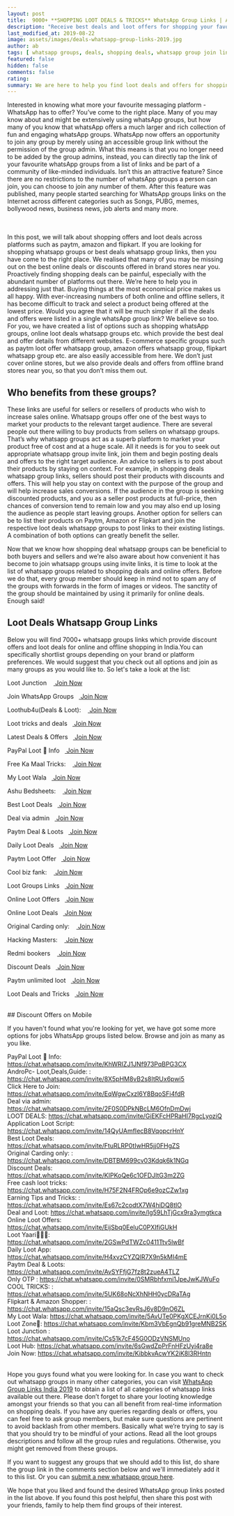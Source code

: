 ```yaml
---
layout: post
title:  9000+ **SHOPPING LOOT DEALS & TRICKS** WhatsApp Group Links | August 2019
description: "Receive best deals and loot offers for shopping your favourite items from e-commerce websites as well as stores near you"
last_modified_at: 2019-08-22
image: assets/images/deals-whatsapp-group-links-2019.jpg
author: ab
tags: [ whatsapp groups, deals, shopping deals, whatsapp group join links, loot offers, loot deals, amazon, flipkart, paytm offers ]
featured: false
hidden: false
comments: false
rating:
summary: We are here to help you find loot deals and offers for shopping from your favourite websites such as Paytm, Flipkart, Amazon, Snapdeal, Shopclues etc. Not only that, you will also find deals and discounts for brands near you. Isn't that exciting? You can save thousands of your hard earned monry by taking a look at the <strong>9000+ whatsapp group links </strong> that we have listed for you right here. The best part, you can join as many as you like and that too for <strong>free!!</strong>. We'll tell you how. Go ahead and explore the list.
---
```


Interested in knowing what more your favourite messaging platform - WhatsApp has to offer? You’ve come to the right place. Many of you may know about and might be extensively using whatsApp groups, but how many of you know that whatsApp offers a much larger and rich collection of fun and engaging whatsApp groups. WhatsApp now offers an opportunity to join any group by merely using an accessible group link without the permission of the group admin. What this means is that you no longer need to be added by the group admins, instead, you can directly tap the link of your favourite whatsApp groups from a list of links and be part of a community of like-minded individuals. Isn’t this an attractive feature? Since there are no restrictions to the number of whatsApp groups a person can join, you can choose to join any number of them. After this feature was published, many people started searching for WhatsApp groups links on the Internet across different categories such as Songs, PUBG, memes, bollywood news, business news, job alerts and many more.

<br/><br/>
In this post, we will talk about shopping offers and loot deals across platforms such as paytm, amazon and flipkart. If you are looking for shopping whatsapp groups or best deals whatsapp group links, then you have come to the right place. We realised that many of you may be missing out on the best online deals or discounts offered in brand stores near you. Proactively finding shopping deals can be painful, especially with the abundant number of platforms out there. We’re here to help you in addressing just that. Buying things at the most economical price makes us all happy. With ever-increasing numbers of both online and offline sellers, it has become difficult to track and select a product being offered at the lowest price. Would you agree that it will be much simpler if all the deals and offers were listed in a single whatsApp group link? We believe so too. For you, we have created a list of options such as shopping whatsApp groups, online loot deals whatsapp groups etc. which provide the best deal and offer details from different websites. E-commerce specific groups such as paytm loot offer whatsapp group, amazon offers whatsapp group, flipkart whatsapp group etc. are also easily accessible from here. We don’t just cover online stores, but we also provide deals and offers from offline brand stores near you, so that you don’t miss them out.

## Who benefits from these groups?

These links are useful for sellers or resellers of products who wish to increase sales online. Whatsapp groups offer one of the best ways to market your products to the relevant target audience. There are several people out there willing to buy products from sellers on whatsapp groups. That’s why whatsapp groups act as a superb platform to market your product free of cost and at a huge scale. All it needs is for you to seek out appropriate whatsapp group invite link, join them and begin posting deals and offers to the right target audience. An advice to sellers is to post about their products by staying on context. For example, in shopping deals whatsapp group links, sellers should post their products with discounts and offers. This will help you stay on context with the purpose of the group and will help increase sales conversions. If the audience in the group is seeking discounted products, and you as a seller post products at full-price, then chances of conversion tend to remain low and you may also end up losing the audience as people start leaving groups. Another option for sellers can be to list their products on Paytm, Amazon or Flipkart and join the respective loot deals whatsapp groups to post links to their existing listings. A combination of both options can greatly benefit the seller.

Now that we know how shopping deal whatsapp groups can be beneficial to both buyers and sellers and we’re also aware about how convenient it has become to join whatsapp groups using invite links, it is time to look at the list of whatsapp groups related to shopping deals and online offers. Before we do that, every group member should keep in mind not to spam any of the groups with forwards in the form of images or videos. The sanctity of the group should be maintained by using it primarily for online deals. Enough said!


## Loot Deals Whatsapp Group Links

Below you will find 7000+ whatsapp groups links which provide discount offers and loot deals for online and offline shopping in India.You can specifically shortlist groups depending on your brand or platform preferences. We would suggest that you check out all options and join as many groups as you would like to. So let's take a look at the list:

<p><span>Loot Junction &nbsp;&nbsp;&nbsp;<a target="_blank" class="restrict-width-parent" onclick="__ga('send', 'event', {eventCategory: 'Outbound Link', eventAction: 'click', eventLabel: event.target.href, transport: 'beacon'});" href="https://chat.whatsapp.com/invite/Cs51k7cF45G0ODzVNSMUno" rel="nofollow" rel="noreferrer" class="btn btn-success"> Join Now</a></span></p>
<p><span>Join WhatsApp Groups&nbsp;&nbsp;&nbsp;<a target="_blank" class="restrict-width-parent" onclick="__ga('send', 'event', {eventCategory: 'Outbound Link', eventAction: 'click', eventLabel: event.target.href, transport: 'beacon'});" href="https://chat.whatsapp.com/invite/1H5vltmv23f4MnHuOE6Xma" rel="nofollow" rel="noreferrer" class="btn btn-success"> Join Now</a></span></p>
<p><span>Loothub4u(Deals & Loot): &nbsp;&nbsp;&nbsp;<a target="_blank" class="restrict-width-parent" onclick="__ga('send', 'event', {eventCategory: 'Outbound Link', eventAction: 'click', eventLabel: event.target.href, transport: 'beacon'});" href="https://chat.whatsapp.com/invite/03NQE8DzrQUBfgoOJlXb9j" rel="nofollow" rel="noreferrer" class="btn btn-success"> Join Now</a></span></p>
<p><span>Loot tricks and deals&nbsp;&nbsp;&nbsp;<a target="_blank" class="restrict-width-parent" onclick="__ga('send', 'event', {eventCategory: 'Outbound Link', eventAction: 'click', eventLabel: event.target.href, transport: 'beacon'});" href="https://chat.whatsapp.com/invite/2YRjhVWJAQLHLEWu8c0CKr" rel="nofollow" rel="noreferrer" class="btn btn-success"> Join Now</a></span></p>
<p><span>Latest Deals & Offers&nbsp;&nbsp;&nbsp;<a target="_blank" class="restrict-width-parent" onclick="__ga('send', 'event', {eventCategory: 'Outbound Link', eventAction: 'click', eventLabel: event.target.href, transport: 'beacon'});" href="https://chat.whatsapp.com/invite/FvJU7IuNQ5yFgqOzXVyP91" rel="nofollow" rel="noreferrer" class="btn btn-success"> Join Now</a></span></p>
<p><span>PayPal Loot 🎁 Info&nbsp;&nbsp;&nbsp;<a target="_blank" class="restrict-width-parent" onclick="__ga('send', 'event', {eventCategory: 'Outbound Link', eventAction: 'click', eventLabel: event.target.href, transport: 'beacon'});" href="https://chat.whatsapp.com/invite/KhWRIZJ1JNf973PqBPG3CX" rel="nofollow" rel="noreferrer" class="btn btn-success"> Join Now</a></span></p>
<p><span>Free Ka Maal Tricks: &nbsp;&nbsp;&nbsp;<a target="_blank" class="restrict-width-parent" onclick="__ga('send', 'event', {eventCategory: 'Outbound Link', eventAction: 'click', eventLabel: event.target.href, transport: 'beacon'});" href="https://chat.whatsapp.com/invite/E7W8DStsvjID1jEi0gPIzS" rel="nofollow" rel="noreferrer" class="btn btn-success"> Join Now</a></span></p>
<p><span>My Loot Wala&nbsp;&nbsp;&nbsp;<a target="_blank" class="restrict-width-parent" onclick="__ga('send', 'event', {eventCategory: 'Outbound Link', eventAction: 'click', eventLabel: event.target.href, transport: 'beacon'});" href="https://chat.whatsapp.com/invite/5AvUTe0PKgXCEJrnKi0L5o" rel="nofollow" rel="noreferrer" class="btn btn-success"> Join Now</a></span></p>
<p><span>Ashu Bedsheets: &nbsp;&nbsp;&nbsp;<a target="_blank" class="restrict-width-parent" onclick="__ga('send', 'event', {eventCategory: 'Outbound Link', eventAction: 'click', eventLabel: event.target.href, transport: 'beacon'});" href="https://chat.whatsapp.com/invite/6FRSizTf7xkD1pO3jKY4af" rel="nofollow" rel="noreferrer" class="btn btn-success"> Join Now</a></span></p>
<p><span>Best Loot Deals&nbsp;&nbsp;&nbsp;<a target="_blank" class="restrict-width-parent" onclick="__ga('send', 'event', {eventCategory: 'Outbound Link', eventAction: 'click', eventLabel: event.target.href, transport: 'beacon'});" href="https://chat.whatsapp.com/invite/FtuRLRP0tIwHR5jj0FHgZS" rel="nofollow" rel="noreferrer" class="btn btn-success"> Join Now</a></span></p>
<p><span>Deal via admin&nbsp;&nbsp;&nbsp;<a target="_blank" class="restrict-width-parent" onclick="__ga('send', 'event', {eventCategory: 'Outbound Link', eventAction: 'click', eventLabel: event.target.href, transport: 'beacon'});" href="https://chat.whatsapp.com/invite/2F0S0DPkNBcLM6OfnDmDwj" rel="nofollow" rel="noreferrer" class="btn btn-success"> Join Now</a></span></p>
<p><span>Paytm Deal & Loots&nbsp;&nbsp;&nbsp;<a target="_blank" class="restrict-width-parent" onclick="__ga('send', 'event', {eventCategory: 'Outbound Link', eventAction: 'click', eventLabel: event.target.href, transport: 'beacon'});" href="https://chat.whatsapp.com/invite/AvSYFfjG7fz8t2zueA4TLZ" rel="nofollow" rel="noreferrer" class="btn btn-success"> Join Now</a></span></p>
<p><span>Daily Loot Deals&nbsp;&nbsp;&nbsp;<a target="_blank" class="restrict-width-parent" onclick="__ga('send', 'event', {eventCategory: 'Outbound Link', eventAction: 'click', eventLabel: event.target.href, transport: 'beacon'});" href="https://chat.whatsapp.com/invite/5cs8W9kUmVTJNc39ArL7dJ" rel="nofollow" rel="noreferrer" class="btn btn-success"> Join Now</a></span></p>
<p><span>Paytm Loot Offer&nbsp;&nbsp;&nbsp;<a target="_blank" class="restrict-width-parent" onclick="__ga('send', 'event', {eventCategory: 'Outbound Link', eventAction: 'click', eventLabel: event.target.href, transport: 'beacon'});" href="https://chat.whatsapp.com/invite/EBBAw7TMDL0IGT8e5cxvDc" rel="nofollow" rel="noreferrer" class="btn btn-success"> Join Now</a></span></p>
<p><span>Cool biz fank: &nbsp;&nbsp;&nbsp;<a target="_blank" class="restrict-width-parent" onclick="__ga('send', 'event', {eventCategory: 'Outbound Link', eventAction: 'click', eventLabel: event.target.href, transport: 'beacon'});" href="https://chat.whatsapp.com/invite/AFgusDlwSc10AvUHDe7DUn" rel="nofollow" rel="noreferrer" class="btn btn-success"> Join Now</a></span></p>
<p><span>Loot Groups Links&nbsp;&nbsp;&nbsp;<a target="_blank" class="restrict-width-parent" onclick="__ga('send', 'event', {eventCategory: 'Outbound Link', eventAction: 'click', eventLabel: event.target.href, transport: 'beacon'});" href="https://chat.whatsapp.com/invite/FCTbpk79D4C1Wd0PVyESME" rel="nofollow" rel="noreferrer" class="btn btn-success"> Join Now</a></span></p>
<p><span>Online Loot Offers&nbsp;&nbsp;&nbsp;<a target="_blank" class="restrict-width-parent" onclick="__ga('send', 'event', {eventCategory: 'Outbound Link', eventAction: 'click', eventLabel: event.target.href, transport: 'beacon'});" href="https://chat.whatsapp.com/invite/EijSbq0EeluC0PXIfiGUkH" rel="nofollow" rel="noreferrer" class="btn btn-success"> Join Now</a></span></p>
<p><span>Online Loot Deals&nbsp;&nbsp;&nbsp;<a target="_blank" class="restrict-width-parent" onclick="__ga('send', 'event', {eventCategory: 'Outbound Link', eventAction: 'click', eventLabel: event.target.href, transport: 'beacon'});" href="https://chat.whatsapp.com/invite/I4kluG5lo7oBkobZwPClJt" rel="nofollow" rel="noreferrer" class="btn btn-success"> Join Now</a></span></p>
<p><span>Original Carding only: &nbsp;&nbsp;&nbsp;<a target="_blank" class="restrict-width-parent" onclick="__ga('send', 'event', {eventCategory: 'Outbound Link', eventAction: 'click', eventLabel: event.target.href, transport: 'beacon'});" href="https://chat.whatsapp.com/invite/DBTBM699cv03Kdqk6k1NGq" rel="nofollow" rel="noreferrer" class="btn btn-success"> Join Now</a></span></p>
<p><span>Hacking Masters: &nbsp;&nbsp;&nbsp;<a target="_blank" class="restrict-width-parent" onclick="__ga('send', 'event', {eventCategory: 'Outbound Link', eventAction: 'click', eventLabel: event.target.href, transport: 'beacon'});" href="https://chat.whatsapp.com/invite/74Z9nKilIRaI0asB9UoQJm" rel="nofollow" rel="noreferrer" class="btn btn-success"> Join Now</a></span></p>
<p><span>Redmi bookers &nbsp;&nbsp;&nbsp;<a target="_blank" class="restrict-width-parent" onclick="__ga('send', 'event', {eventCategory: 'Outbound Link', eventAction: 'click', eventLabel: event.target.href, transport: 'beacon'});" href="https://chat.whatsapp.com/invite/4DkhdedursL77zK8Jrlcdf" rel="nofollow" rel="noreferrer" class="btn btn-success"> Join Now</a></span></p>
<p><span>Discount Deals&nbsp;&nbsp;&nbsp;<a target="_blank" class="restrict-width-parent" onclick="__ga('send', 'event', {eventCategory: 'Outbound Link', eventAction: 'click', eventLabel: event.target.href, transport: 'beacon'});" href="https://chat.whatsapp.com/invite/KIPKoQe6c1OFDJItG3m2ZG" rel="nofollow" rel="noreferrer" class="btn btn-success"> Join Now</a></span></p>
<p><span>Paytm unlimited loot&nbsp;&nbsp;&nbsp;<a target="_blank" class="restrict-width-parent" onclick="__ga('send', 'event', {eventCategory: 'Outbound Link', eventAction: 'click', eventLabel: event.target.href, transport: 'beacon'});" href="https://chat.whatsapp.com/invite/60v6EDdVdSjGUGqB0ZAxdb" rel="nofollow" rel="noreferrer" class="btn btn-success"> Join Now</a></span></p>
<p><span>Loot Deals and Tricks&nbsp;&nbsp;&nbsp;<a target="_blank" class="restrict-width-parent" onclick="__ga('send', 'event', {eventCategory: 'Outbound Link', eventAction: 'click', eventLabel: event.target.href, transport: 'beacon'});" href="https://chat.whatsapp.com/invite/HUVq8uQzAE96Ih6RP2X3ND" rel="nofollow" rel="noreferrer" class="btn btn-success"> Join Now</a></span></p>

<br />
## Discount Offers on Mobile

If you haven't found what you're looking for yet, we have got some more options for jobs WhatsApp groups listed below. Browse and join as many as you like.

<div>PayPal Loot 🎁 Info: <a target="_blank" class="restrict-width-parent" onclick="__ga('send', 'event', {eventCategory: 'Outbound Link', eventAction: 'click', eventLabel: event.target.href, transport: 'beacon'});" href="https://chat.whatsapp.com/invite/KhWRIZJ1JNf973PqBPG3CX" rel="nofollow" rel="noreferrer">https://chat.whatsapp.com/invite/KhWRIZJ1JNf973PqBPG3CX</a></div>
<div>AndroPc- Loot,Deals,Guide: : <a target="_blank" class="restrict-width-parent" onclick="__ga('send', 'event', {eventCategory: 'Outbound Link', eventAction: 'click', eventLabel: event.target.href, transport: 'beacon'});" href="https://chat.whatsapp.com/invite/8X5pHM8vB2s8ItRUx6pwi5" rel="nofollow" rel="noreferrer">https://chat.whatsapp.com/invite/8X5pHM8vB2s8ItRUx6pwi5</a></div>
<div> Click Here to Join: <a target="_blank" class="restrict-width-parent" onclick="__ga('send', 'event', {eventCategory: 'Outbound Link', eventAction: 'click', eventLabel: event.target.href, transport: 'beacon'});" href="https://chat.whatsapp.com/invite/EqWgwCxzI6Y8BqoSFi4fdR" rel="nofollow" rel="noreferrer">https://chat.whatsapp.com/invite/EqWgwCxzI6Y8BqoSFi4fdR</a></div>
<div>Deal via admin: <a target="_blank" class="restrict-width-parent" onclick="__ga('send', 'event', {eventCategory: 'Outbound Link', eventAction: 'click', eventLabel: event.target.href, transport: 'beacon'});" href="https://chat.whatsapp.com/invite/2F0S0DPkNBcLM6OfnDmDwj" rel="nofollow" rel="noreferrer">https://chat.whatsapp.com/invite/2F0S0DPkNBcLM6OfnDmDwj</a></div>
<div>LOOT DEALS: <a target="_blank" class="restrict-width-parent" onclick="__ga('send', 'event', {eventCategory: 'Outbound Link', eventAction: 'click', eventLabel: event.target.href, transport: 'beacon'});" href="https://chat.whatsapp.com/invite/GiEKFcHPRaHI7RgcLyoziQ" rel="nofollow" rel="noreferrer">https://chat.whatsapp.com/invite/GiEKFcHPRaHI7RgcLyoziQ</a></div>
<div>Application Loot Script: <a target="_blank" class="restrict-width-parent" onclick="__ga('send', 'event', {eventCategory: 'Outbound Link', eventAction: 'click', eventLabel: event.target.href, transport: 'beacon'});" href="https://chat.whatsapp.com/invite/14QyUAmfIecB8VqopcrHnY" rel="nofollow" rel="noreferrer">https://chat.whatsapp.com/invite/14QyUAmfIecB8VqopcrHnY</a></div>
<div>Best Loot Deals: <a target="_blank" class="restrict-width-parent" onclick="__ga('send', 'event', {eventCategory: 'Outbound Link', eventAction: 'click', eventLabel: event.target.href, transport: 'beacon'});" href="https://chat.whatsapp.com/invite/FtuRLRP0tIwHR5jj0FHgZS" rel="nofollow" rel="noreferrer">https://chat.whatsapp.com/invite/FtuRLRP0tIwHR5jj0FHgZS</a></div>
<div>Original Carding only: : <a target="_blank" class="restrict-width-parent" onclick="__ga('send', 'event', {eventCategory: 'Outbound Link', eventAction: 'click', eventLabel: event.target.href, transport: 'beacon'});" href="https://chat.whatsapp.com/invite/DBTBM699cv03Kdqk6k1NGq" rel="nofollow" rel="noreferrer">https://chat.whatsapp.com/invite/DBTBM699cv03Kdqk6k1NGq</a></div>
<div>Discount Deals: <a target="_blank" class="restrict-width-parent" onclick="__ga('send', 'event', {eventCategory: 'Outbound Link', eventAction: 'click', eventLabel: event.target.href, transport: 'beacon'});" href="https://chat.whatsapp.com/invite/KIPKoQe6c1OFDJItG3m2ZG" rel="nofollow" rel="noreferrer">https://chat.whatsapp.com/invite/KIPKoQe6c1OFDJItG3m2ZG</a></div>
<div>Free cash loot tricks: <a target="_blank" class="restrict-width-parent" onclick="__ga('send', 'event', {eventCategory: 'Outbound Link', eventAction: 'click', eventLabel: event.target.href, transport: 'beacon'});" href="https://chat.whatsapp.com/invite/H75F2N4FROp6e9ozCZw1xg" rel="nofollow" rel="noreferrer">https://chat.whatsapp.com/invite/H75F2N4FROp6e9ozCZw1xg</a></div>
<div>Earning Tips and Tricks: : <a target="_blank" class="restrict-width-parent" onclick="__ga('send', 'event', {eventCategory: 'Outbound Link', eventAction: 'click', eventLabel: event.target.href, transport: 'beacon'});" href="https://chat.whatsapp.com/invite/Es67c2codtX7W4hiDQ8tIO" rel="nofollow" rel="noreferrer">https://chat.whatsapp.com/invite/Es67c2codtX7W4hiDQ8tIO</a></div>
<div>Deal and Loot: <a target="_blank" class="restrict-width-parent" onclick="__ga('send', 'event', {eventCategory: 'Outbound Link', eventAction: 'click', eventLabel: event.target.href, transport: 'beacon'});" href="https://chat.whatsapp.com/invite/Ig59LhTjGcx9ra3ymgtkca" rel="nofollow" rel="noreferrer">https://chat.whatsapp.com/invite/Ig59LhTjGcx9ra3ymgtkca</a></div>
<div>Online Loot Offers: <a target="_blank" class="restrict-width-parent" onclick="__ga('send', 'event', {eventCategory: 'Outbound Link', eventAction: 'click', eventLabel: event.target.href, transport: 'beacon'});" href="https://chat.whatsapp.com/invite/EijSbq0EeluC0PXIfiGUkH" rel="nofollow" rel="noreferrer">https://chat.whatsapp.com/invite/EijSbq0EeluC0PXIfiGUkH</a></div>
<div>Loot Yaari🤑🤑🤑: <a target="_blank" class="restrict-width-parent" onclick="__ga('send', 'event', {eventCategory: 'Outbound Link', eventAction: 'click', eventLabel: event.target.href, transport: 'beacon'});" href="https://chat.whatsapp.com/invite/2GSwPdTWZc0411Ttv5lwBf" rel="nofollow" rel="noreferrer">https://chat.whatsapp.com/invite/2GSwPdTWZc0411Ttv5lwBf</a></div>
<div>Daily Loot App: <a target="_blank" class="restrict-width-parent" onclick="__ga('send', 'event', {eventCategory: 'Outbound Link', eventAction: 'click', eventLabel: event.target.href, transport: 'beacon'});" href="https://chat.whatsapp.com/invite/H4xvzCYZQlR7X9n5kMI4mE" rel="nofollow" rel="noreferrer">https://chat.whatsapp.com/invite/H4xvzCYZQlR7X9n5kMI4mE</a></div>
<div>Paytm Deal & Loots: <a target="_blank" class="restrict-width-parent" onclick="__ga('send', 'event', {eventCategory: 'Outbound Link', eventAction: 'click', eventLabel: event.target.href, transport: 'beacon'});" href="https://chat.whatsapp.com/invite/AvSYFfjG7fz8t2zueA4TLZ" rel="nofollow" rel="noreferrer">https://chat.whatsapp.com/invite/AvSYFfjG7fz8t2zueA4TLZ</a></div>
<div>Only OTP : <a target="_blank" class="restrict-width-parent" onclick="__ga('send', 'event', {eventCategory: 'Outbound Link', eventAction: 'click', eventLabel: event.target.href, transport: 'beacon'});" href="https://chat.whatsapp.com/invite/0SMRbhfxmi1JpeJwKJWuFo" rel="nofollow" rel="noreferrer">https://chat.whatsapp.com/invite/0SMRbhfxmi1JpeJwKJWuFo</a></div>
<div>COOL TRICKS: : <a target="_blank" class="restrict-width-parent" onclick="__ga('send', 'event', {eventCategory: 'Outbound Link', eventAction: 'click', eventLabel: event.target.href, transport: 'beacon'});" href="https://chat.whatsapp.com/invite/5UK68oNcXhNHH0ycDRaTAg" rel="nofollow" rel="noreferrer">https://chat.whatsapp.com/invite/5UK68oNcXhNHH0ycDRaTAg</a></div>
<div>Flipkart & Amazon Shopper: : <a target="_blank" class="restrict-width-parent" onclick="__ga('send', 'event', {eventCategory: 'Outbound Link', eventAction: 'click', eventLabel: event.target.href, transport: 'beacon'});" href="https://chat.whatsapp.com/invite/15aQsc3evRsJ6v8D9nO6ZL" rel="nofollow" rel="noreferrer">https://chat.whatsapp.com/invite/15aQsc3evRsJ6v8D9nO6ZL</a></div>
<div>My Loot Wala: <a target="_blank" class="restrict-width-parent" onclick="__ga('send', 'event', {eventCategory: 'Outbound Link', eventAction: 'click', eventLabel: event.target.href, transport: 'beacon'});" href="https://chat.whatsapp.com/invite/5AvUTe0PKgXCEJrnKi0L5o" rel="nofollow" rel="noreferrer">https://chat.whatsapp.com/invite/5AvUTe0PKgXCEJrnKi0L5o</a></div>
<div>Loot Zone🤑: <a target="_blank" class="restrict-width-parent" onclick="__ga('send', 'event', {eventCategory: 'Outbound Link', eventAction: 'click', eventLabel: event.target.href, transport: 'beacon'});" href="https://chat.whatsapp.com/invite/Kbm3VbEgnQb91greMNB2SK" rel="nofollow" rel="noreferrer">https://chat.whatsapp.com/invite/Kbm3VbEgnQb91greMNB2SK</a></div>
<div>Loot Junction : <a target="_blank" class="restrict-width-parent" onclick="__ga('send', 'event', {eventCategory: 'Outbound Link', eventAction: 'click', eventLabel: event.target.href, transport: 'beacon'});" href="https://chat.whatsapp.com/invite/Cs51k7cF45G0ODzVNSMUno" rel="nofollow" rel="noreferrer">https://chat.whatsapp.com/invite/Cs51k7cF45G0ODzVNSMUno</a></div>
<div>Loot Hub: <a target="_blank" class="restrict-width-parent" onclick="__ga('send', 'event', {eventCategory: 'Outbound Link', eventAction: 'click', eventLabel: event.target.href, transport: 'beacon'});" href="https://chat.whatsapp.com/invite/6sGwdZpPrFnHFzUyi4ra8e" rel="nofollow" rel="noreferrer">https://chat.whatsapp.com/invite/6sGwdZpPrFnHFzUyi4ra8e</a></div>
<div>Join Now: <a target="_blank" class="restrict-width-parent" onclick="__ga('send', 'event', {eventCategory: 'Outbound Link', eventAction: 'click', eventLabel: event.target.href, transport: 'beacon'});" href="https://chat.whatsapp.com/invite/KibbkvAcwYK2iK8l3RHntn" rel="nofollow" rel="noreferrer">https://chat.whatsapp.com/invite/KibbkvAcwYK2iK8l3RHntn</a></div>

<br />

Hope you guys found what you were looking for. In case you want to check out whatsapp groups in many other categories, you can visit <a href="{{site.baseurl}}/whatsapp-group-links">WhatsApp Group Links India 2019</a>  to obtain a list of all categories of whatsapp links available out there. Please don’t forget to share your looting knowledge amongst your friends so that you can all benefit from real-time information on shopping deals. If you have any queries regarding deals or offers, you can feel free to ask group members, but make sure questions are pertinent to avoid backlash from other members. Basically what we’re trying to say is that you should try to be mindful of your actions. Read all the loot groups descriptions and follow all the group rules and regulations. Otherwise, you might get removed from these groups.

If you want to suggest any groups that we should add to this list, do share the group link in the comments section below and we'll immediately add it to this list. Or you can <a href="{{ site.baseurl}}/submit-whatsapp-group">submit a new whatsapp group here</a>.

We hope that you liked and found the desired WhatsApp group links posted in the list above. If you found this post helpful, then share this post with your friends, family to help them find groups of their interest.

<br />
<br />

